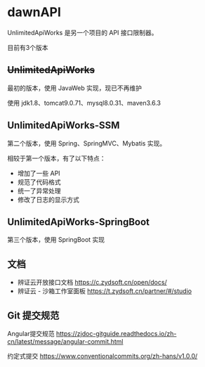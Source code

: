 # dawnAPI

UnlimitedApiWorks 是另一个项目的 API 接口限制器。

目前有3个版本

## ~~UnlimitedApiWorks~~

最初的版本，使用 JavaWeb 实现，现已不再维护

使用 jdk1.8、tomcat9.0.71、mysql8.0.31、maven3.6.3

## UnlimitedApiWorks-SSM

第二个版本，使用 Spring、SpringMVC、Mybatis 实现。

相较于第一个版本，有了以下特点：

- 增加了一些 API
- 规范了代码格式
- 统一了异常处理
- 修改了日志的显示方式

## UnlimitedApiWorks-SpringBoot

第三个版本，使用 SpringBoot 实现

## 文档

- 辨证云开放接口文档 https://c.zydsoft.cn/open/docs/
- 辨证云 - 沙箱工作室面板 https://t.zydsoft.cn/partner/#/studio

## Git 提交规范

Angular提交规范 https://zjdoc-gitguide.readthedocs.io/zh-cn/latest/message/angular-commit.html

约定式提交 https://www.conventionalcommits.org/zh-hans/v1.0.0/
